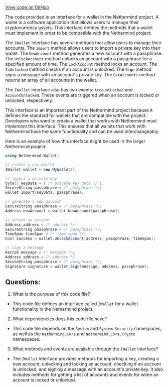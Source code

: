 [View code on GitHub](https://github.com/nethermindeth/nethermind/Nethermind.Wallet/IWallet.cs)

The code provided is an interface for a wallet in the Nethermind project. A wallet is a software application that allows users to manage their cryptocurrency assets. This interface defines the methods that a wallet must implement in order to be compatible with the Nethermind project.

The `IWallet` interface has several methods that allow users to manage their accounts. The `Import` method allows users to import a private key into their wallet. The `NewAccount` method generates a new account with a passphrase. The `UnlockAccount` method unlocks an account with a passphrase for a specified amount of time. The `LockAccount` method locks an account. The `IsUnlocked` method checks if an account is unlocked. The `Sign` method signs a message with an account's private key. The `GetAccounts` method returns an array of all accounts in the wallet.

The `IWallet` interface also has two events: `AccountLocked` and `AccountUnlocked`. These events are triggered when an account is locked or unlocked, respectively.

This interface is an important part of the Nethermind project because it defines the standard for wallets that are compatible with the project. Developers who want to create a wallet that works with Nethermind must implement this interface. This ensures that all wallets that work with Nethermind have the same functionality and can be used interchangeably.

Here is an example of how this interface might be used in the larger Nethermind project:

```csharp
using Nethermind.Wallet;

// create a new wallet
IWallet wallet = new MyWallet();

// import a private key
byte[] keyData = { /* private key data */ };
SecureString passphrase = /* passphrase */;
wallet.Import(keyData, passphrase);

// generate a new account
SecureString passphrase = /* passphrase */;
Address newAccount = wallet.NewAccount(passphrase);

// unlock an account
Address address = /* address */;
SecureString passphrase = /* passphrase */;
TimeSpan timeSpan = /* time span */;
bool success = wallet.UnlockAccount(address, passphrase, timeSpan);

// sign a message
Keccak message = /* message */;
Address address = /* address */;
SecureString passphrase = /* passphrase */;
Signature signature = wallet.Sign(message, address, passphrase);
```
## Questions: 
 1. What is the purpose of this code file?
- This code file defines an interface called `IWallet` for a wallet functionality in the Nethermind project.

2. What dependencies does this code file have?
- This code file depends on the `System` and `System.Security` namespaces, as well as the `Nethermind.Core` and `Nethermind.Core.Crypto` namespaces.

3. What methods and events are available through the `IWallet` interface?
- The `IWallet` interface provides methods for importing a key, creating a new account, unlocking and locking an account, checking if an account is unlocked, and signing a message with an account's private key. It also includes methods for getting a list of accounts and events for when an account is locked or unlocked.